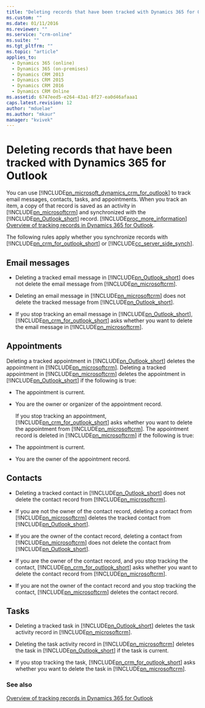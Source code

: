 ```yaml
---
title: "Deleting records that have been tracked with Dynamics 365 for Outlook | MicrosoftDocs"
ms.custom: ""
ms.date: 01/11/2016
ms.reviewer: ""
ms.service: "crm-online"
ms.suite: ""
ms.tgt_pltfrm: ""
ms.topic: "article"
applies_to: 
  - Dynamics 365 (online)
  - Dynamics 365 (on-premises)
  - Dynamics CRM 2013
  - Dynamics CRM 2015
  - Dynamics CRM 2016
  - Dynamics CRM Online
ms.assetid: 6747eed5-e264-43a1-8f27-ea0d46afaaa1
caps.latest.revision: 12
author: "mduelae"
ms.author: "mkaur"
manager: "kvivek"
---
```

# Deleting records that have been tracked with Dynamics 365 for Outlook
You can use [!INCLUDE[pn_microsoft_dynamics_crm_for_outlook](../../includes/pn-microsoft-dynamics-crm-for-outlook.md)] to track email messages, contacts, tasks, and appointments. When you track an item, a copy of that record is saved as an activity in [!INCLUDE[pn_microsoftcrm](../../includes/pn-microsoftcrm.md)] and synchronized with the [!INCLUDE[pn_Outlook_short](../../includes/pn-outlook-short.md)] record. [!INCLUDE[proc_more_information](../../includes/proc-more-information.md)] [Overview of tracking records in Dynamics 365 for Outlook](overview-tracking-records.md).  
  
 The following rules apply whether you synchronize records with [!INCLUDE[pn_crm_for_outlook_short](../../includes/pn-crm-for-outlook-short.md)] or [!INCLUDE[cc_server_side_synch](../../includes/cc-server-side-synch.md)].  
  
## Email messages  
  
- Deleting a tracked email message in [!INCLUDE[pn_Outlook_short](../../includes/pn-outlook-short.md)] does not delete the email message from [!INCLUDE[pn_microsoftcrm](../../includes/pn-microsoftcrm.md)].  
  
- Deleting an email message in [!INCLUDE[pn_microsoftcrm](../../includes/pn-microsoftcrm.md)] does not delete the tracked message from [!INCLUDE[pn_Outlook_short](../../includes/pn-outlook-short.md)].  
  
- If you stop tracking an email message in [!INCLUDE[pn_Outlook_short](../../includes/pn-outlook-short.md)], [!INCLUDE[pn_crm_for_outlook_short](../../includes/pn-crm-for-outlook-short.md)] asks whether you want to delete the email message in [!INCLUDE[pn_microsoftcrm](../../includes/pn-microsoftcrm.md)].  
  
## Appointments  
 Deleting a tracked appointment in [!INCLUDE[pn_Outlook_short](../../includes/pn-outlook-short.md)] deletes the appointment in [!INCLUDE[pn_microsoftcrm](../../includes/pn-microsoftcrm.md)]. Deleting a tracked appointment in [!INCLUDE[pn_microsoftcrm](../../includes/pn-microsoftcrm.md)] deletes the appointment in [!INCLUDE[pn_Outlook_short](../../includes/pn-outlook-short.md)] if the following is true:  
  
- The appointment is current.  
  
- You are the owner or organizer of the appointment record.  
  
  If you stop tracking an appointment, [!INCLUDE[pn_crm_for_outlook_short](../../includes/pn-crm-for-outlook-short.md)] asks whether you want to delete the appointment from [!INCLUDE[pn_microsoftcrm](../../includes/pn-microsoftcrm.md)]. The appointment record is deleted in [!INCLUDE[pn_microsoftcrm](../../includes/pn-microsoftcrm.md)] if the following is true:  
  
- The appointment is current.  
  
- You are the owner of the appointment record.  
  
## Contacts  
  
- Deleting a tracked contact in [!INCLUDE[pn_Outlook_short](../../includes/pn-outlook-short.md)] does not delete the contact record from [!INCLUDE[pn_microsoftcrm](../../includes/pn-microsoftcrm.md)].  
  
- If you are not the owner of the contact record, deleting a contact from [!INCLUDE[pn_microsoftcrm](../../includes/pn-microsoftcrm.md)] deletes the tracked contact from [!INCLUDE[pn_Outlook_short](../../includes/pn-outlook-short.md)].  
  
- If you are the owner of the contact record, deleting a contact from [!INCLUDE[pn_microsoftcrm](../../includes/pn-microsoftcrm.md)] does not delete the contact from [!INCLUDE[pn_Outlook_short](../../includes/pn-outlook-short.md)].  
  
- If you are the owner of the contact record, and you stop tracking the contact, [!INCLUDE[pn_crm_for_outlook_short](../../includes/pn-crm-for-outlook-short.md)] asks whether you want to delete the contact record from [!INCLUDE[pn_microsoftcrm](../../includes/pn-microsoftcrm.md)].  
  
- If you are not the owner of the contact record and you stop tracking the contact, [!INCLUDE[pn_microsoftcrm](../../includes/pn-microsoftcrm.md)] deletes the contact record.  
  
## Tasks  
  
- Deleting a tracked task in [!INCLUDE[pn_Outlook_short](../../includes/pn-outlook-short.md)] deletes the task activity record in [!INCLUDE[pn_microsoftcrm](../../includes/pn-microsoftcrm.md)].  
  
- Deleting the task activity record in [!INCLUDE[pn_microsoftcrm](../../includes/pn-microsoftcrm.md)] deletes the task in [!INCLUDE[pn_Outlook_short](../../includes/pn-outlook-short.md)] if the task is current.  
  
- If you stop tracking the task, [!INCLUDE[pn_crm_for_outlook_short](../../includes/pn-crm-for-outlook-short.md)] asks whether you want to delete the task in [!INCLUDE[pn_microsoftcrm](../../includes/pn-microsoftcrm.md)].  
  
### See also  
 [Overview of tracking records in Dynamics 365 for Outlook](overview-tracking-records.md)   
